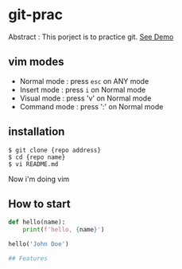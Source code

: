 # git-prac

Abstract : This porject is to practice git.
[See Demo](https://www.google.com/)

## vim modes

- Normal mode : press `esc` on ANY mode
- Insert mode : press `i` on Normal mode
- Visual mode : press 'v' on Normal mode
- Command mode : press ':' on Normal mode

## installation

```shell
$ git clone {repo address}
$ cd {repo name}
$ vi README.md

```
Now i'm doing vim

## How to start

```python
def hello(name):
	print(f'hello, {name}')

hello('John Doe')

## Features
